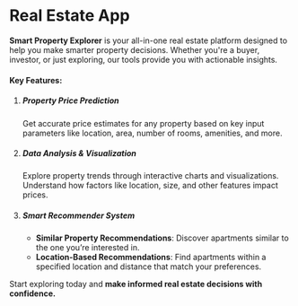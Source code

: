 # Real Estate App
**Smart Property Explorer** is your all-in-one real estate platform designed to help you make smarter property decisions. Whether you're a buyer, investor, or just exploring, our tools provide you with actionable insights.

#### **Key Features**:
1. ##### Property Price Prediction
    Get accurate price estimates for any property based on key input parameters like location, area, number of rooms, amenities, and more.

2. ##### Data Analysis & Visualization
    Explore property trends through interactive charts and visualizations. Understand how factors like location, size, and other features impact prices.

3. ##### Smart Recommender System
    + **Similar Property Recommendations**: Discover apartments similar to the one you’re interested in.
    + **Location-Based Recommendations**: Find apartments within a specified location and distance that match your preferences.

Start exploring today and **make informed real estate decisions with confidence.**
